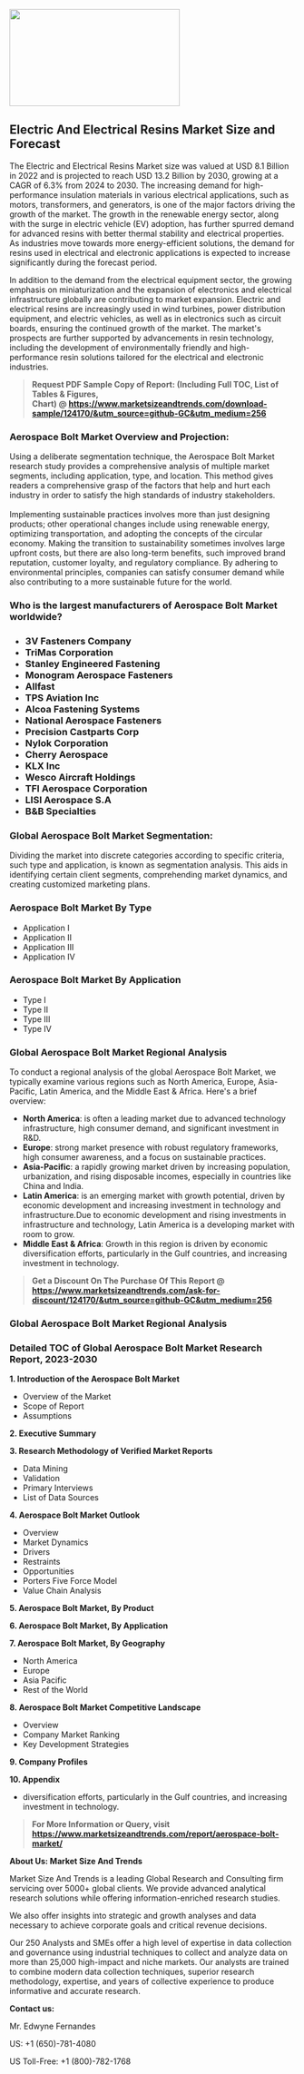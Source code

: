 <p><img class="alignnone size-medium wp-image-20088" src="https://ffe5etoiles.com/wp-content/uploads/2024/12/MST1-300x171.png" alt="" width="300" height="171" /></p><h2>Electric And Electrical Resins Market Size and Forecast</h2><p>The Electric and Electrical Resins Market size was valued at USD 8.1 Billion in 2022 and is projected to reach USD 13.2 Billion by 2030, growing at a CAGR of 6.3% from 2024 to 2030. The increasing demand for high-performance insulation materials in various electrical applications, such as motors, transformers, and generators, is one of the major factors driving the growth of the market. The growth in the renewable energy sector, along with the surge in electric vehicle (EV) adoption, has further spurred demand for advanced resins with better thermal stability and electrical properties. As industries move towards more energy-efficient solutions, the demand for resins used in electrical and electronic applications is expected to increase significantly during the forecast period.</p><p>In addition to the demand from the electrical equipment sector, the growing emphasis on miniaturization and the expansion of electronics and electrical infrastructure globally are contributing to market expansion. Electric and electrical resins are increasingly used in wind turbines, power distribution equipment, and electric vehicles, as well as in electronics such as circuit boards, ensuring the continued growth of the market. The market's prospects are further supported by advancements in resin technology, including the development of environmentally friendly and high-performance resin solutions tailored for the electrical and electronic industries.</p></p><blockquote id="" class=""><strong>Request PDF Sample Copy of Report: (Including Full TOC, List of Tables &amp; Figures, Chart)&nbsp;@&nbsp;<strong><a href="https://www.marketsizeandtrends.com/download-sample/124170/&utm_source=github-GC&utm_medium=256" target="_blank">https://www.marketsizeandtrends.com/download-sample/124170/&utm_source=github-GC&utm_medium=256</a></strong></strong></blockquote><h3 id="" class="">Aerospace Bolt Market&nbsp;Overview and Projection:</h3><p id="" class="">Using a deliberate segmentation technique, the Aerospace Bolt Market research study provides a comprehensive analysis of multiple market segments, including application, type, and location. This method gives readers a comprehensive grasp of the factors that help and hurt each industry in order to satisfy the high standards of industry stakeholders. <br /> <br />Implementing sustainable practices involves more than just designing products; other operational changes include using renewable energy, optimizing transportation, and adopting the concepts of the circular economy. Making the transition to sustainability sometimes involves large upfront costs, but there are also long-term benefits, such improved brand reputation, customer loyalty, and regulatory compliance. By adhering to environmental principles, companies can satisfy consumer demand while also contributing to a more sustainable future for the world.</p><h3 id="" class="">Who is the largest manufacturers of&nbsp;Aerospace Bolt Market worldwide?</h3><h3 class=""><p><ul><li>3V Fasteners Company </li><li> TriMas Corporation </li><li> Stanley Engineered Fastening </li><li> Monogram Aerospace Fasteners </li><li> Allfast </li><li> TPS Aviation Inc </li><li> Alcoa Fastening Systems </li><li> National Aerospace Fasteners </li><li> Precision Castparts Corp </li><li> Nylok Corporation </li><li> Cherry Aerospace </li><li> KLX Inc </li><li> Wesco Aircraft Holdings </li><li> TFI Aerospace Corporation </li><li> LISI Aerospace S.A </li><li> B&B Specialties</li></ul></p></h3><h3 id="" class="">Global&nbsp;Aerospace Bolt Market Segmentation:</h3><p id="" class="">Dividing the market into discrete categories according to specific criteria, such type and application, is known as segmentation analysis. This aids in identifying certain client segments, comprehending market dynamics, and creating customized marketing plans.</p><h3 id="" class="">Aerospace Bolt Market&nbsp;By Type</h3><p><p><ul><li>Application I</li><li> Application II</li><li> Application III</li><li> Application IV</p></li></ul></p></p><h3 id="" class="">Aerospace Bolt Market&nbsp;By Application</h3><p class=""><p><ul><li>Type I</li><li> Type II</li><li> Type III</li><li> Type IV</li></ul></p></p><h3 id="" class="">Global Aerospace Bolt Market Regional Analysis</h3><p id="" class="">To conduct a regional analysis of the global Aerospace Bolt Market, we typically examine various regions such as North America, Europe, Asia-Pacific, Latin America, and the Middle East &amp; Africa. Here's a brief overview:</p><ul><li><strong>North America</strong>: is often a leading market due to advanced technology infrastructure, high consumer demand, and significant investment in R&amp;D.</li><li><strong>Europe</strong>: strong market presence with robust regulatory frameworks, high consumer awareness, and a focus on sustainable practices.</li><li><strong>Asia-Pacific</strong>: a rapidly growing market driven by increasing population, urbanization, and rising disposable incomes, especially in countries like China and India.</li><li><strong>Latin America</strong>: is an emerging market with growth potential, driven by economic development and increasing investment in technology and infrastructure.Due to economic development and rising investments in infrastructure and technology, Latin America is a developing market with room to grow.</li><li><strong>Middle East &amp; Africa</strong>: Growth in this region is driven by economic diversification efforts, particularly in the Gulf countries, and increasing investment in technology.</li></ul><blockquote id="" class=""><strong>Get a Discount On The Purchase Of This Report @ <strong><a href="https://www.marketsizeandtrends.com/ask-for-discount/124170/&utm_source=github-GC&utm_medium=256" target="_blank">https://www.marketsizeandtrends.com/ask-for-discount/124170/&utm_source=github-GC&utm_medium=256</a></strong></strong></blockquote><h3 id="" class="">Global Aerospace Bolt Market Regional Analysis</h3><h3 id="" class="">Detailed TOC of Global Aerospace Bolt Market Research Report, 2023-2030</h3><p id="" class=""><strong>1. Introduction of the Aerospace Bolt Market</strong></p><ul><li>Overview of the Market</li><li>Scope of Report</li><li>Assumptions</li></ul><p id="" class=""><strong>2. Executive Summary</strong></p><p id="" class=""><strong>3. Research Methodology of Verified Market Reports</strong></p><ul><li>Data Mining</li><li>Validation</li><li>Primary Interviews</li><li>List of Data Sources</li></ul><p id="" class=""><strong>4. Aerospace Bolt Market Outlook</strong></p><ul><li>Overview</li><li>Market Dynamics</li><li>Drivers</li><li>Restraints</li><li>Opportunities</li><li>Porters Five Force Model</li><li>Value Chain Analysis</li></ul><p id="" class=""><strong>5. Aerospace Bolt Market, By Product</strong></p><p id="" class=""><strong>6. Aerospace Bolt Market, By Application</strong></p><p id="" class=""><strong>7. Aerospace Bolt Market, By Geography</strong></p><ul><li>North America</li><li>Europe</li><li>Asia Pacific</li><li>Rest of the World</li></ul><p id="" class=""><strong>8. Aerospace Bolt Market Competitive Landscape</strong></p><ul><li>Overview</li><li>Company Market Ranking</li><li>Key Development Strategies</li></ul><p id="" class=""><strong>9. Company Profiles</strong></p><p id="" class=""><strong>10. Appendix</strong></p><ul><li>diversification efforts, particularly in the Gulf countries, and increasing investment in technology.</li></ul><blockquote id="" class=""><strong>For More Information or Query, visit <strong><strong><a href="https://www.marketsizeandtrends.com/report/aerospace-bolt-market/" target="_blank">https://www.marketsizeandtrends.com/report/aerospace-bolt-market/</a></strong></strong></strong></blockquote><p id="" class=""><strong>About Us: Market Size And Trends</strong></p><p id="" class="">Market Size And Trends is a leading Global Research and Consulting firm servicing over 5000+ global clients. We provide advanced analytical research solutions while offering information-enriched research studies.</p><p id="" class="">We also offer insights into strategic and growth analyses and data necessary to achieve corporate goals and critical revenue decisions.</p><p id="" class="">Our 250 Analysts and SMEs offer a high level of expertise in data collection and governance using industrial techniques to collect and analyze data on more than 25,000 high-impact and niche markets. Our analysts are trained to combine modern data collection techniques, superior research methodology, expertise, and years of collective experience to produce informative and accurate research.</p><p id="" class=""><strong>Contact us:</strong></p><p id="" class="">Mr. Edwyne Fernandes</p><p id="" class="">US: +1 (650)-781-4080</p><p id="" class="">US Toll-Free: +1 (800)-782-1768</p>
